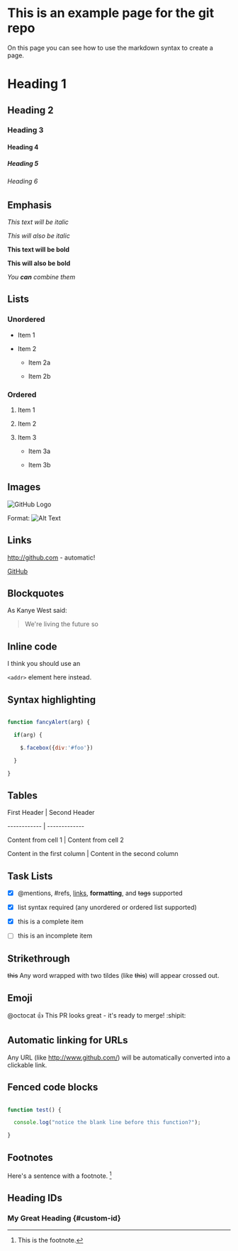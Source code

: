 # This is an example page for the git repo

On this page you can see how to use the markdown syntax to create a page.

# Heading 1

## Heading 2

### Heading 3

#### Heading 4

##### Heading 5

###### Heading 6

## Emphasis

*This text will be italic*

_This will also be italic_

**This text will be bold**

__This will also be bold__

_You **can** combine them_

## Lists

### Unordered

* Item 1

* Item 2

  * Item 2a

  * Item 2b

### Ordered

1. Item 1

2. Item 2

3. Item 3

    * Item 3a

    * Item 3b

## Images

![GitHub Logo](/images/logo.png)

Format: ![Alt Text](url)

## Links

http://github.com - automatic!

[GitHub](http://github.com)

## Blockquotes

As Kanye West said:

> We're living the future so

## Inline code

I think you should use an

`<addr>` element here instead.

## Syntax highlighting

```javascript

function fancyAlert(arg) {

  if(arg) {

    $.facebox({div:'#foo'})

  }

}

```

## Tables

First Header | Second Header

------------ | -------------

Content from cell 1 | Content from cell 2

Content in the first column | Content in the second column

## Task Lists

- [x] @mentions, #refs, [links](), **formatting**, and <del>tags</del> supported

- [x] list syntax required (any unordered or ordered list supported)

- [x] this is a complete item

- [ ] this is an incomplete item

## Strikethrough

~~this~~
Any word wrapped with two tildes (like ~~this~~) will appear crossed out.

## Emoji

@octocat :+1: This PR looks great - it's ready to merge! :shipit:

## Automatic linking for URLs

Any URL (like http://www.github.com/) will be automatically converted into a clickable link.

## Fenced code blocks

```javascript

function test() {

  console.log("notice the blank line before this function?");

}

```

## Footnotes

Here's a sentence with a footnote. [^1]

[^1]: This is the footnote.

## Heading IDs

### My Great Heading {#custom-id}
